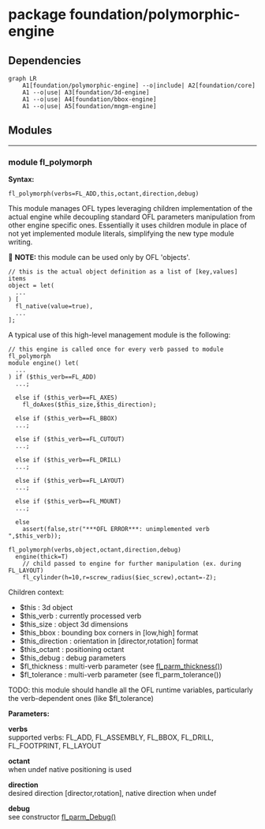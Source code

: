 # package foundation/polymorphic-engine

## Dependencies

```mermaid
graph LR
    A1[foundation/polymorphic-engine] --o|include| A2[foundation/core]
    A1 --o|use| A3[foundation/3d-engine]
    A1 --o|use| A4[foundation/bbox-engine]
    A1 --o|use| A5[foundation/mngm-engine]
```

## Modules

---

### module fl_polymorph

__Syntax:__

    fl_polymorph(verbs=FL_ADD,this,octant,direction,debug)

This module manages OFL types leveraging children implementation of the
actual engine while decoupling standard OFL parameters manipulation from
other engine specific ones.
Essentially it uses children module in place of not yet implemented module
literals, simplifying the new type module writing.

:memo: __NOTE:__ this module can be used only by OFL 'objects'.

    // this is the actual object definition as a list of [key,values] items
    object = let(
      ...
    ) [
      fl_native(value=true),
      ...
    ];

A typical use of this high-level management module is the following:

    // this engine is called once for every verb passed to module fl_polymorph
    module engine() let(
      ...
    ) if ($this_verb==FL_ADD)
      ...;

      else if ($this_verb==FL_AXES)
        fl_doAxes($this_size,$this_direction);

      else if ($this_verb==FL_BBOX)
      ...;

      else if ($this_verb==FL_CUTOUT)
      ...;

      else if ($this_verb==FL_DRILL)
      ...;

      else if ($this_verb==FL_LAYOUT)
      ...;

      else if ($this_verb==FL_MOUNT)
      ...;

      else
        assert(false,str("***OFL ERROR***: unimplemented verb ",$this_verb));

    fl_polymorph(verbs,object,octant,direction,debug)
      engine(thick=T)
        // child passed to engine for further manipulation (ex. during FL_LAYOUT)
        fl_cylinder(h=10,r=screw_radius($iec_screw),octant=-Z);

Children context:

- $this            : 3d object
- $this_verb       : currently processed verb
- $this_size       : object 3d dimensions
- $this_bbox       : bounding box corners in [low,high] format
- $this_direction  : orientation in [director,rotation] format
- $this_octant     : positioning octant
- $this_debug      : debug parameters
- $fl_thickness    : multi-verb parameter (see [fl_parm_thickness()](core.md#function-fl_parm_thickness))
- $fl_tolerance    : multi-verb parameter (see fl_parm_tolerance())

TODO: this module should handle all the OFL runtime variables, particularly
the verb-dependent ones (like $fl_tolerance)


__Parameters:__

__verbs__  
supported verbs: FL_ADD, FL_ASSEMBLY, FL_BBOX, FL_DRILL, FL_FOOTPRINT, FL_LAYOUT

__octant__  
when undef native positioning is used

__direction__  
desired direction [director,rotation], native direction when undef

__debug__  
see constructor [fl_parm_Debug()](core.md#function-fl_parm_debug)


